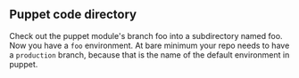 ## Puppet code directory

Check out the puppet module's branch foo into a subdirectory named foo. Now
you have a `foo` environment. At bare minimum your repo needs to have a `production`
branch, because that is the name of the default environment in puppet.


